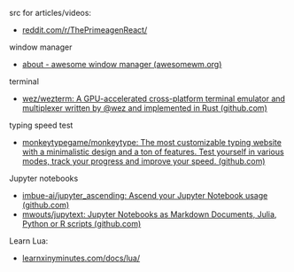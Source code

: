 
src for articles/videos:
- [reddit.com/r/ThePrimeagenReact/](https://www.reddit.com/r/ThePrimeagenReact/)


window manager
- [about - awesome window manager (awesomewm.org)](https://awesomewm.org/)

terminal
- [wez/wezterm: A GPU-accelerated cross-platform terminal emulator and multiplexer written by @wez and implemented in Rust (github.com)](https://github.com/wez/wezterm)

typing speed test
- [monkeytypegame/monkeytype: The most customizable typing website with a minimalistic design and a ton of features. Test yourself in various modes, track your progress and improve your speed. (github.com)](https://github.com/monkeytypegame/monkeytype)


Jupyter notebooks
- [imbue-ai/jupyter_ascending: Ascend your Jupyter Notebook usage (github.com)](https://github.com/imbue-ai/jupyter_ascending)
- [mwouts/jupytext: Jupyter Notebooks as Markdown Documents, Julia, Python or R scripts (github.com)](https://github.com/mwouts/jupytext)


Learn Lua:
- [learnxinyminutes.com/docs/lua/](https://learnxinyminutes.com/docs/lua/)

